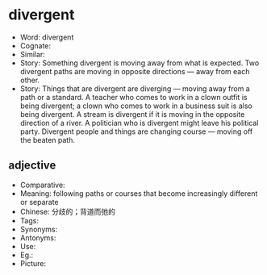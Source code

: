 # divergent

- Word: divergent
- Cognate: 
- Similar: 
- Story: Something divergent is moving away from what is expected. Two divergent paths are moving in opposite directions — away from each other.
- Story: Things that are divergent are diverging — moving away from a path or a standard. A teacher who comes to work in a clown outfit is being divergent; a clown who comes to work in a business suit is also being divergent. A stream is divergent if it is moving in the opposite direction of a river. A politician who is divergent might leave his political party. Divergent people and things are changing course — moving off the beaten path.

## adjective

- Comparative: 
- Meaning: following paths or courses that become increasingly different or separate
- Chinese: 分歧的；背道而弛的
- Tags: 
- Synonyms: 
- Antonyms: 
- Use: 
- Eg.: 
- Picture: 

